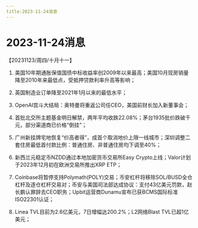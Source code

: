 ```yaml
---
title:2023-11-24消息
---
```

# 2023-11-24消息
【20231123/周四/十月十一】
1. 美国10年期通胀保值国债中标收益率创2009年以来最高；美国10月现房销量降至2010年来最低点，受抵押贷款利率升高等影响；

2. 英国制造业订单降至2021年1月以来的最低水平；

3. OpenAI宫斗大结局：奥特曼将重返公司任CEO，美国前财长加入新董事会；

4. 首批北交所主题基金明日解禁，两年平均收跌22.08%；茅台1935批价跌破千元，部分渠道商已价格“倒挂”；

5. 广州新挂牌宅地恢复“价高者得”，成首个取消地价上限一线城市；深圳调整二套住房最低首付款比例：普通住房、非普通住房均下调至40%；

6. 新西兰元稳定币NZDD通过本地加密货币交易所Easy Crypto上线；Valor计划于2023年12月初在欧洲交易所推出XRP ETP；

7. Coinbase将暂停支持Polymath(POLY)交易；币安杠杆将移除SOL/BUSD全仓杠杆及逐仓杠杆交易对；币安与美国司法部达成协议：支付43亿美元罚款，赵长鹏认罪辞去CEO职务；Upbit运营商Dunamu宣布已获BCMS国际标准ISO22301认证；

8. Linea TVL目前为2.6亿美元，7日增幅达200.2%；L2网络Blast TVL已超1亿美元；